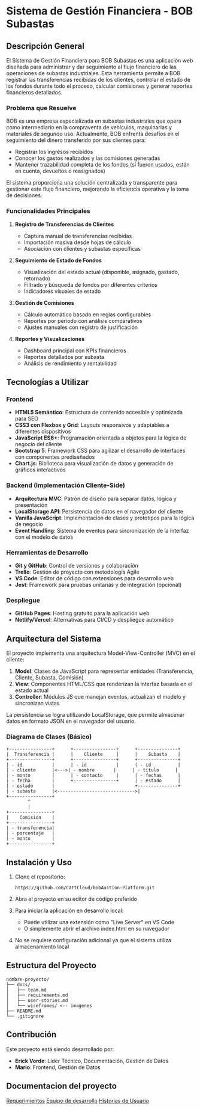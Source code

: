 # Sistema de Gestión Financiera - BOB Subastas

## Descripción General

El Sistema de Gestión Financiera para BOB Subastas es una aplicación web diseñada para administrar y dar seguimiento al flujo financiero de las operaciones de subastas industriales. Esta herramienta permite a BOB registrar las transferencias recibidas de los clientes, controlar el estado de los fondos durante todo el proceso, calcular comisiones y generar reportes financieros detallados.

### Problema que Resuelve

BOB es una empresa especializada en subastas industriales que opera como intermediario en la compraventa de vehículos, maquinarias y materiales de segundo uso. Actualmente, BOB enfrenta desafíos en el seguimiento del dinero transferido por sus clientes para:
- Registrar los ingresos recibidos
- Conocer los gastos realizados y las comisiones generadas
- Mantener trazabilidad completa de los fondos (si fueron usados, están en cuenta, devueltos o reasignados)

El sistema proporciona una solución centralizada y transparente para gestionar este flujo financiero, mejorando la eficiencia operativa y la toma de decisiones.

### Funcionalidades Principales

1. **Registro de Transferencias de Clientes**
   - Captura manual de transferencias recibidas
   - Importación masiva desde hojas de cálculo
   - Asociación con clientes y subastas específicas

2. **Seguimiento de Estado de Fondos**
   - Visualización del estado actual (disponible, asignado, gastado, retornado)
   - Filtrado y búsqueda de fondos por diferentes criterios
   - Indicadores visuales de estado

3. **Gestión de Comisiones**
   - Cálculo automático basado en reglas configurables
   - Reportes por período con análisis comparativos
   - Ajustes manuales con registro de justificación

4. **Reportes y Visualizaciones**
   - Dashboard principal con KPIs financieros
   - Reportes detallados por subasta
   - Análisis de rendimiento y rentabilidad

## Tecnologías a Utilizar

### Frontend
- **HTML5 Semántico**: Estructura de contenido accesible y optimizada para SEO
- **CSS3 con Flexbox y Grid**: Layouts responsivos y adaptables a diferentes dispositivos
- **JavaScript ES6+**: Programación orientada a objetos para la lógica de negocio del cliente
- **Bootstrap 5**: Framework CSS para agilizar el desarrollo de interfaces con componentes prediseñados
- **Chart.js**: Biblioteca para visualización de datos y generación de gráficos interactivos

### Backend (Implementación Cliente-Side)
- **Arquitectura MVC**: Patrón de diseño para separar datos, lógica y presentación
- **LocalStorage API**: Persistencia de datos en el navegador del cliente
- **Vanilla JavaScript**: Implementación de clases y prototipos para la lógica de negocio
- **Event Handling**: Sistema de eventos para sincronización de la interfaz con el modelo de datos

### Herramientas de Desarrollo
- **Git y GitHub**: Control de versiones y colaboración
- **Trello**: Gestión de proyecto con metodología Agile
- **VS Code**: Editor de código con extensiones para desarrollo web
- **Jest**: Framework para pruebas unitarias y de integración (opcional)

### Despliegue
- **GitHub Pages**: Hosting gratuito para la aplicación web
- **Netlify/Vercel**: Alternativas para CI/CD y despliegue automático

## Arquitectura del Sistema

El proyecto implementa una arquitectura Model-View-Controller (MVC) en el cliente:

1. **Model**: Clases de JavaScript para representar entidades (Transferencia, Cliente, Subasta, Comisión)
2. **View**: Componentes HTML/CSS que renderizan la interfaz basada en el estado actual
3. **Controller**: Módulos JS que manejan eventos, actualizan el modelo y sincronizan vistas

La persistencia se logra utilizando LocalStorage, que permite almacenar datos en formato JSON en el navegador del usuario.

### Diagrama de Clases (Básico)

```
+----------------+      +----------------+      +---------------+
|  Transferencia |      |    Cliente     |      |    Subasta    |
+----------------+      +----------------+      +---------------+
| - id           |      | - id           |      | - id          |
| - cliente      |<--->| - nombre       |      | - titulo      |
| - monto        |      | - contacto     |      | - fechas      |
| - fecha        |      +----------------+      | - estado      |
| - estado       |                              +---------------+
| - subasta      |<----------------------------->|
+----------------+
        ^
        |
+----------------+
|    Comision    |
+----------------+
| - transferencia|
| - porcentaje   |
| - monto        |
+----------------+
```

## Instalación y Uso

1. Clone el repositorio:
   ```
   https://github.com/CattCloud/bobAuction-Platform.git
   ```

2. Abra el proyecto en su editor de código preferido

3. Para iniciar la aplicación en desarrollo local:
   - Puede utilizar una extensión como "Live Server" en VS Code
   - O simplemente abrir el archivo index.html en su navegador

4. No se requiere configuración adicional ya que el sistema utiliza almacenamiento local

## Estructura del Proyecto

```
nombre-proyecto/
├── docs/
│   ├── team.md
│   ├── requirements.md
│   ├── user-stories.md
│   └── wireframes/ <-- imagenes
├── README.md
└── .gitignore
```

## Contribución

Este proyecto está siendo desarrollado por:
- **Erick Verde**: Líder Técnico, Documentación, Gestión de Datos
- **Mario**: Frontend, Gestión de Datos

## Documentacion del proyecto
[Requerimientos](https://github.com/CattCloud/bobAuction-Platform/blob/main/docs/requirements.md)
[Equipo de desarrollo](https://github.com/CattCloud/bobAuction-Platform/blob/main/docs/team.md)
[Historias de Usuario](https://github.com/CattCloud/bobAuction-Platform/blob/main/docs/user-stories.md)
